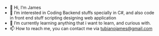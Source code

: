 - 👋 Hi, I’m James
- 👀 I’m interested in Coding Backend stuffs specially in C#, and also code in front end stuff scripting designing web application
- 🌱 I’m currently learning anything that i want to learn, and curious with. 
- 📫 How to reach me, you can contact me via tubianojames@gmail.com

<!---
James is a ✨ special ✨ repository because its `README.md` (this file) appears on your GitHub profile.
You can click the Preview link to take a look at your changes.
--->

